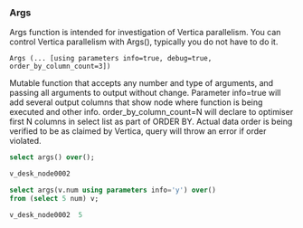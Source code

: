 ### Args

Args function is intended for investigation of Vertica parallelism.
You can control Vertica parallelism with Args(), typically you do not have to do it.
```
Args (... [using parameters info=true, debug=true, order_by_column_count=3])
```
Mutable function that accepts any number and type of arguments, and passing all arguments to output without change.
Parameter info=true will add several output columns that show node where function is being executed and other info.
order_by_column_count=N will declare to optimiser first N columns in select list as part of ORDER BY.
Actual data order is being verified to be as claimed by Vertica, query will throw an error if order  violated.
```sql
select args() over();                  

v_desk_node0002

select args(v.num using parameters info='y') over()
from (select 5 num) v;

v_desk_node0002  5
```
